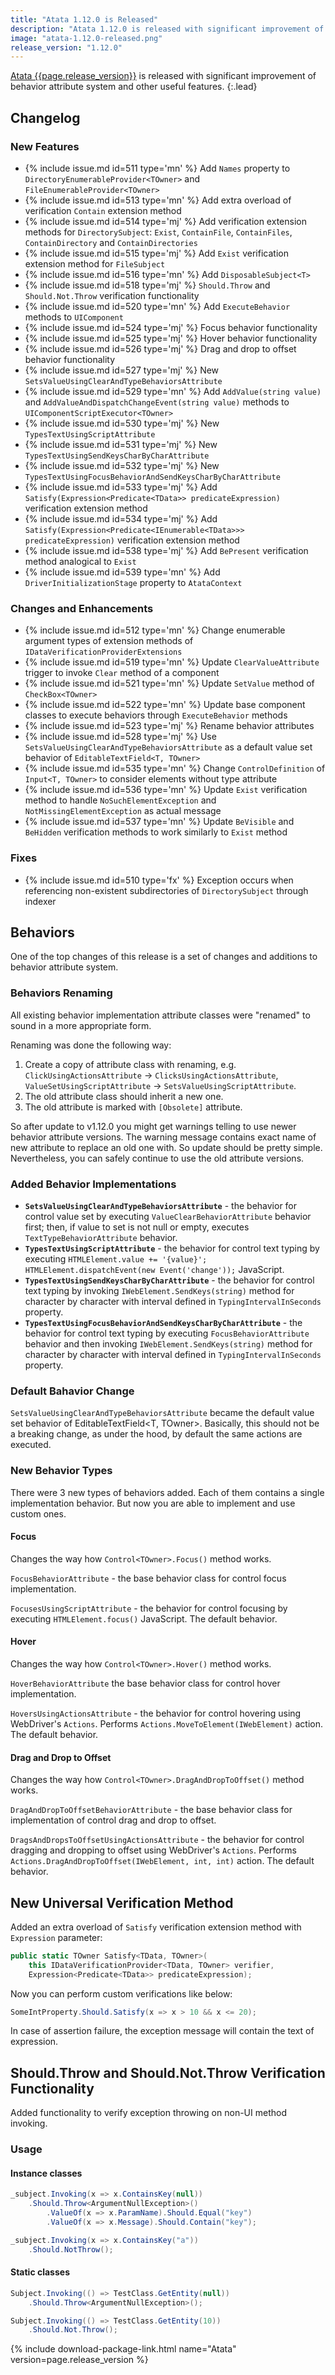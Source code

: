 ```yaml
---
title: "Atata 1.12.0 is Released"
description: "Atata 1.12.0 is released with significant improvement of behavior attribute system and other useful features."
image: "atata-1.12.0-released.png"
release_version: "1.12.0"
---
```


[Atata {{page.release_version}}](https://www.nuget.org/packages/Atata/{{page.release_version}})
is released with significant improvement of behavior attribute system and other useful features.
{:.lead}

<!--more-->

## Changelog

### New Features

- {% include issue.md id=511 type='mn' %} Add `Names` property to `DirectoryEnumerableProvider<TOwner>` and `FileEnumerableProvider<TOwner>`
- {% include issue.md id=513 type='mn' %} Add extra overload of verification `Contain` extension method
- {% include issue.md id=514 type='mj' %} Add verification extension methods for `DirectorySubject`: `Exist`, `ContainFile`, `ContainFiles`, `ContainDirectory` and `ContainDirectories`
- {% include issue.md id=515 type='mj' %} Add `Exist` verification extension method for `FileSubject`
- {% include issue.md id=516 type='mn' %} Add `DisposableSubject<T>`
- {% include issue.md id=518 type='mj' %} `Should.Throw` and `Should.Not.Throw` verification functionality
- {% include issue.md id=520 type='mn' %} Add `ExecuteBehavior` methods to `UIComponent`
- {% include issue.md id=524 type='mj' %} Focus behavior functionality
- {% include issue.md id=525 type='mj' %} Hover behavior functionality
- {% include issue.md id=526 type='mj' %} Drag and drop to offset behavior functionality
- {% include issue.md id=527 type='mj' %} New `SetsValueUsingClearAndTypeBehaviorsAttribute`
- {% include issue.md id=529 type='mn' %} Add `AddValue(string value)` and `AddValueAndDispatchChangeEvent(string value)` methods to `UIComponentScriptExecutor<TOwner>`
- {% include issue.md id=530 type='mj' %} New `TypesTextUsingScriptAttribute`
- {% include issue.md id=531 type='mj' %} New `TypesTextUsingSendKeysCharByCharAttribute`
- {% include issue.md id=532 type='mj' %} New `TypesTextUsingFocusBehaviorAndSendKeysCharByCharAttribute`
- {% include issue.md id=533 type='mj' %} Add `Satisfy(Expression<Predicate<TData>> predicateExpression)` verification extension method
- {% include issue.md id=534 type='mj' %} Add `Satisfy(Expression<Predicate<IEnumerable<TData>>> predicateExpression)` verification extension method
- {% include issue.md id=538 type='mj' %} Add `BePresent` verification method analogical to `Exist`
- {% include issue.md id=539 type='mn' %} Add `DriverInitializationStage` property to `AtataContext`

### Changes and Enhancements

- {% include issue.md id=512 type='mn' %} Change enumerable argument types of extension methods of `IDataVerificationProviderExtensions`
- {% include issue.md id=519 type='mn' %} Update `ClearValueAttribute` trigger to invoke `Clear` method of a component
- {% include issue.md id=521 type='mn' %} Update `SetValue` method of `CheckBox<TOwner>`
- {% include issue.md id=522 type='mn' %} Update base component classes to execute behaviors through `ExecuteBehavior` methods
- {% include issue.md id=523 type='mj' %} Rename behavior attributes
- {% include issue.md id=528 type='mj' %} Use `SetsValueUsingClearAndTypeBehaviorsAttribute` as a default value set behavior of `EditableTextField<T, TOwner>`
- {% include issue.md id=535 type='mn' %} Change `ControlDefinition` of `Input<T, TOwner>` to consider elements without type attribute
- {% include issue.md id=536 type='mn' %} Update `Exist` verification method to handle `NoSuchElementException` and `NotMissingElementException` as actual message
- {% include issue.md id=537 type='mn' %} Update `BeVisible` and `BeHidden` verification methods to work similarly to `Exist` method

### Fixes

- {% include issue.md id=510 type='fx' %} Exception occurs when referencing non-existent subdirectories of `DirectorySubject` through indexer

## Behaviors

One of the top changes of this release is a set of changes and additions to behavior attribute system.

### Behaviors Renaming

All existing behavior implementation attribute classes were "renamed" to sound in a more appropriate form.

Renaming was done the following way:
1. Create a copy of attribute class with renaming, e.g. `ClickUsingActionsAttribute` -> `ClicksUsingActionsAttribute`, `ValueSetUsingScriptAttribute` -> `SetsValueUsingScriptAttribute`.
1. The old attribute class should inherit a new one.
1. The old attribute is marked with `[Obsolete]` attribute.

So after update to v1.12.0 you might get warnings telling to use newer behavior attribute versions.
The warning message contains exact name of new attribute to replace an old one with.
So update should be pretty simple.
Nevertheless, you can safely continue to use the old attribute versions.

### Added Behavior Implementations

- **`SetsValueUsingClearAndTypeBehaviorsAttribute`** - the behavior for control value set by executing `ValueClearBehaviorAttribute` behavior first;
then, if value to set is not null or empty, executes `TextTypeBehaviorAttribute` behavior.
- **`TypesTextUsingScriptAttribute`** - the behavior for control text typing by executing
`HTMLElement.value += '{value}'; HTMLElement.dispatchEvent(new Event('change'));` JavaScript.
- **`TypesTextUsingSendKeysCharByCharAttribute`** - the behavior for control text typing by invoking
`IWebElement.SendKeys(string)` method for character by character with interval defined in `TypingIntervalInSeconds` property.
- **`TypesTextUsingFocusBehaviorAndSendKeysCharByCharAttribute`** - the behavior for control text typing by executing
`FocusBehaviorAttribute` behavior and then invoking `IWebElement.SendKeys(string)` method for character by character
with interval defined in `TypingIntervalInSeconds` property.

### Default Bahavior Change

`SetsValueUsingClearAndTypeBehaviorsAttribute` became the default value set behavior of EditableTextField<T, TOwner>.
Basically, this should not be a breaking change, as under the hood, by default the same actions are executed.

### New Behavior Types

There were 3 new types of behaviors added.
Each of them contains a single implementation behavior.
But now you are able to implement and use custom ones.

#### Focus

Changes the way how `Control<TOwner>.Focus()` method works.

`FocusBehaviorAttribute` - the base behavior class for control focus implementation.

`FocusesUsingScriptAttribute` - the behavior for control focusing by executing `HTMLElement.focus()` JavaScript.
The default behavior.

#### Hover

Changes the way how `Control<TOwner>.Hover()` method works.

`HoverBehaviorAttribute` the base behavior class for control hover implementation.

`HoversUsingActionsAttribute` - the behavior for control hovering using WebDriver's `Actions`.
Performs `Actions.MoveToElement(IWebElement)` action.
The default behavior.

#### Drag and Drop to Offset

Changes the way how `Control<TOwner>.DragAndDropToOffset()` method works.

`DragAndDropToOffsetBehaviorAttribute` - the base behavior class for implementation of control drag and drop to offset.

`DragsAndDropsToOffsetUsingActionsAttribute` - the behavior for control dragging and dropping to offset using WebDriver's `Actions`.
Performs `Actions.DragAndDropToOffset(IWebElement, int, int)` action.
The default behavior.

## New Universal Verification Method

Added an extra overload of `Satisfy` verification extension method with `Expression` parameter:

```cs
public static TOwner Satisfy<TData, TOwner>(
    this IDataVerificationProvider<TData, TOwner> verifier,
    Expression<Predicate<TData>> predicateExpression);
```

Now you can perform custom verifications like below:

```cs
SomeIntProperty.Should.Satisfy(x => x > 10 && x <= 20);
```

In case of assertion failure, the exception message will contain the text of expression.

## Should.Throw and Should.Not.Throw Verification Functionality

Added functionality to verify exception throwing on non-UI method invoking.

### Usage

#### Instance classes

```cs
_subject.Invoking(x => x.ContainsKey(null))
    .Should.Throw<ArgumentNullException>()
        .ValueOf(x => x.ParamName).Should.Equal("key")
        .ValueOf(x => x.Message).Should.Contain("key");
```

```cs
_subject.Invoking(x => x.ContainsKey("a"))
    .Should.NotThrow();
```

#### Static classes

```cs
Subject.Invoking(() => TestClass.GetEntity(null))
    .Should.Throw<ArgumentNullException>();
```

```cs
Subject.Invoking(() => TestClass.GetEntity(10))
    .Should.Not.Throw();
```

{% include download-package-link.html name="Atata" version=page.release_version %}